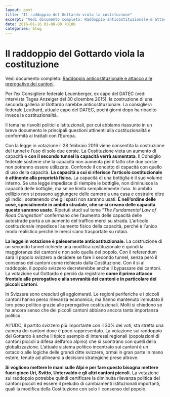 ```yaml
---
layout: post
title: "Il raddoppio del Gottardo viola la costituzione"
excerpt: "Vedi documento completo: Raddoppio anticostituzionale e attacco alle prerogative dei cantoni."
date: 2016-01-16 01-00-00 +0100
categories: blog
---
```


# Il raddoppio del Gottardo viola la costituzione

Vedi documento completo: [Raddoppio anticostituzionale e attacco alle prerogative dei cantoni](http://railvalley.org/sites/railvalley.org/files/RaiValley-Conformit%C3%A0Costituzione-13-01-2016.pdf).

Per l’ex Consigliere federale Leuenberger, ex capo del DATEC (vedi intervista Tages Anzeiger del 30 dicembre 2015), la costruzione di una seconda galleria al Gottardo sarebbe anticostituzionale. La consigliera federale Leuthard, attuale capo del DATEC, pochi giorni dopo ha ribadito invece la costituzionalità.

Il tema ha risvolti politici e istituzionali, per cui abbiamo riassunto in un breve documento le principali questioni attinenti alla costituzionalità e conformità ai trattati con l’Europa.

Con la legge in votazione il 28 febbraio 2016 viene consentita la costruzione del tunnel e l’uso di solo due corsie. La Costituzione vieta un aumento di capacità e **con il secondo tunnel la capacità verrà aumentata**. Il Consiglio federale sostiene che la capacità non aumenta per il fatto che due corsie non potranno essere utilizzate. Confonde il concetto di capacità con quello di uso della capacità. **La capacità a cui si riferisce l’articolo costituzionale è attinente alla proprietà fisica.** La capacità di una bottiglia è il suo volume interno. Se una legge impedisce di riempire le bottiglie, non diminuisce la capacità delle bottiglie, ma se ne limita semplicemente l’uso. In ambito edilizio non si possono aggiungere delle camere a una casa e costruire oltre gli indici, sostenendo che gli spazi non saranno usati. **È nell’ordine delle cose, specialmente in ambito stradale, che se si creano delle capacità queste saranno usate.** Ripetuti studi sul tema “_The Fundamental Law of Road Congestion_” confermano che l’aumento delle capacità delle autostrade porta a un aumento del traffico merci su strada. L’articolo costituzionale impedisce l’aumento fisico della capacità, perché è l’unico modo realistico perché le merci siano trasportate su rotaia.

**La legge in votazione è palesemente anticostituzionale.** La costruzione di un secondo tunnel richiede una modifica costituzionale e quindi la maggioranza dei cantoni e non solo quella del popolo. Con il referendum sarà il popolo svizzero a decidere se fare il secondo tunnel, senza però il consenso dei cantoni come richiesto dalla Costituzione. Con il sì al raddoppio, il popolo svizzero decreterebbe anche il bypassare dei cantoni. La votazione sul Gottardo è perciò da registrare **come il primo attacco frontale alle prerogative e alla sovranità dei cantoni e in particolare dei piccoli cantoni**.

In Svizzera sono cresciuti gli agglomerati. Le regioni periferiche e i piccoli cantoni hanno perso rilevanza economica, ma hanno mantenuto immutato il loro peso politico grazie alle prerogative costituzionali. Molti si chiedono se ha ancora senso che dei piccoli cantoni abbiano ancora tanta importanza politica.

All’UDC, il partito svizzero più importante con il 30% dei voti, sta stretta una camera dei cantoni dove è poco rappresentato. La votazione sul raddoppio del Gottardo è anche il tipico esempio di interessi regionali (popolazioni di cantoni piccoli a difesa dell’arco alpino) che si scontrano con quelli della globalizzazione. L’attuale sistema politico incentrato sui cantoni è un ostacolo alle logiche delle grandi ditte svizzere, ormai in gran parte in mano estere, tenute ad allinearsi a decisioni strategiche prese altrove.

**Si vogliono mettere le mani sulle Alpi e per fare questo bisogna mettere fuori gioco Uri, Svitto, Untervaldo e gli altri cantoni piccoli.** La votazione sul raddoppio potrebbe quindi certificare la diminuita rilevanza politica dei cantoni piccoli ed essere il preludio di cambiamenti istituzionali importanti, quali la modifica della Costituzione con solo il consenso del popolo.

